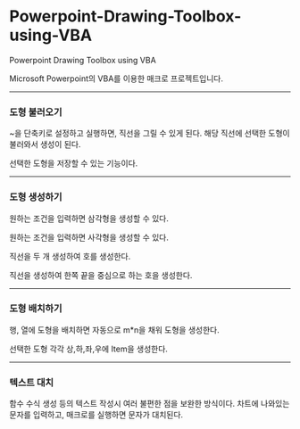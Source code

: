 # Powerpoint-Drawing-Toolbox-using-VBA
Powerpoint Drawing Toolbox using VBA

Microsoft Powerpoint의 VBA를 이용한 매크로 프로젝트입니다.<br>

<hr>
<h3>도형 불러오기</h3>

~을 단축키로 설정하고 실행하면, 직선을 그릴 수 있게 된다. 해당 직선에 선택한 도형이 불러와서 생성이 된다.

선택한 도형을 저장할 수 있는 기능이다.


<hr>
<h3>도형 생성하기</h3>

원하는 조건을 입력하면 삼각형을 생성할 수 있다.<br>

원하는 조건을 입력하면 사각형을 생성할 수 있다.<br>

직선을 두 개 생성하여 호를 생성한다.<br>

직선을 생성하여 한쪽 끝을 중심으로 하는 호을 생성한다.<br>

<hr>
<h3>도형 배치하기</h3>

 행, 열에 도형을 배치하면 자동으로 m*n을 채워 도형을 생성한다.<br>

 선택한 도형 각각 상,하,좌,우에 Item을 생성한다.<br>

 

 

<hr>
<h3>텍스트 대치</h3>
함수 수식 생성 등의 텍스트 작성시 여러 불편한 점을 보완한 방식이다. 차트에 나와있는 문자를 입력하고, 매크로를 실행하면 문자가 대치된다.

